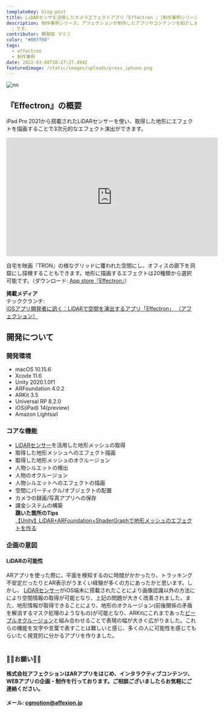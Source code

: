 ```yaml
---
templateKey: blog-post
title: LiDARセンサを活用したカメラエフェクトアプリ『Effectron 』|制作事例シリーズ
description: 制作事例シリーズ。アフェクションが制作したアプリやコンテンツを紹介します。今回はLiDARセンサーを活用したカメラエフェクトアプリ『Effectron
  』です。
contributor: 開発部 マミミ
color: "#00ff00"
tags:
  - effectron
  - 制作事例
date: 2022-03-08T10:27:27.494Z
featuredimage: /static/images/uploads/press_iphone.png
---
```

![nn](https://prtimes.jp/i/63554/2/resize/d63554-2-308111-0.png "effectron")

## 『Effectron』の概要
iPad Pro 2021から搭載されたLiDARセンサーを使い、取得した地形にエフェクトを描画することで3次元的なエフェクト演出ができます。
<iframe width="560" height="315" src="https://www.youtube.com/embed/zVonK6b82J8" title="YouTube video player" frameborder="0" allow="accelerometer; autoplay; clipboard-write; encrypted-media; gyroscope; picture-in-picture" allowfullscreen></iframe>

自宅を映画『TRON』の様なグリッドに覆われた空間にし、オフィスの廊下を洞窟にし探検することもできます。地形に描画するエフェクトは20種類から選択可能です。（ダウンロード: [App store『Effectron』](https://apps.apple.com/us/app/id1526438768)）

**掲載メディア**<br>
テッククランチ:<br>
[iOSアプリ開発者に訊く：LiDARで空間を演出するアプリ「Effectron」 （アフェクション）](https://jp.techcrunch.com/2021/06/07/effectron-dev/)

##  開発について<br>
### 開発環境
- macOS	10.15.6
- Xcode	11.6
- Unity	2020.1.0f1
- ARFoundation	4.0.2
- ARKit	3.5
- Universal RP	8.2.0
- iOS(iPad)	14(preview)
- Amazon Lightsail

### コアな機能<br>
- [LiDARセンサー](https://www.rohm.co.jp/electronics-basics/laser-diodes/ld_what10)を活用した地形メッシュの取得
- 取得した地形メッシュへのエフェクト描画
- 取得した地形メッシュのオクルージョン
- 人物シルエットの検出
- 人物のオクルージョン
- 人物シルエットへのエフェクトの描画
- 空間にパーティクル/オブジェクトの配置
- カメラの録画/写真アプリへの保存
- 課金システムの構築<br>
**躓いた箇所のTips**<br>
[【Unity】LiDAR+ARFoundation+ShaderGraphで地形メッシュのエフェクトを作る](https://qiita.com/AFX_Nakamura/items/957511f354382e51a944)

### 企画の意図<br>
#### LiDARの可能性<br>
ARアプリを使った際に、平面を検知するのに時間がかかったり、トラッキング不安定だったりとAR表示がうまくい経験が多くの方にあったかと思います。しかし、 [LiDARセンサー](https://www.rohm.co.jp/electronics-basics/laser-diodes/ld_what10)がiOS端末に搭載されたことにより画像認識以外の方法ににより空間情報の取得が可能となり、上記の問題が大きく改善されました。また、地形情報が取得できることにより、地形のオクルージョン(前後関係の矛盾を解消するマスク処理のようなもの)が可能となり、ARKitにこれまであった[ピープルオクルージョン](https://developer.apple.com/documentation/arkit/camera_lighting_and_effects/occluding_virtual_content_with_people)と組み合わせることで表現の幅が大きく広がりました。これらの機能を文字や言葉で表すことは難しいと感じ、多くの人に可能性を感じてもらいたく視覚的に分かるアプリを作りました。<br><br>

### 👾👾お願い👾👾<br>
**株式会社アフェクションはARアプリをはじめ、インタラクティブコンテンツ、WEBアプリの企画・制作を行っております。ご相談ございましたらお気軽にご連絡ください。<br><br>メール: cgmotion@affexion.jp**

